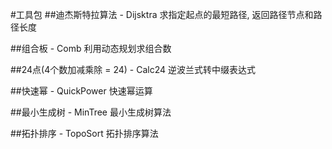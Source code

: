 #工具包
##迪杰斯特拉算法 - Dijsktra
求指定起点的最短路径, 返回路径节点和路径长度 

##组合板 - Comb
利用动态规划求组合数

##24点(4个数加减乘除 = 24) - Calc24
逆波兰式转中缀表达式

##快速幂 - QuickPower
快速幂运算

##最小生成树 - MinTree
最小生成树算法

##拓扑排序 - TopoSort
拓扑排序算法
